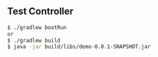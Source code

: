## Test Controller
```sh
$ ./gradlew bootRun
or
$ ./gradlew build
$ java -jar build/libs/demo-0.0.1-SNAPSHOT.jar
```